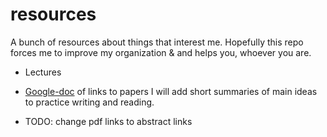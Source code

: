 # resources
A bunch of resources about things that interest me.
Hopefully this repo forces me to improve my organization & and helps you, whoever you are.











* Lectures


* [Google-doc](https://docs.google.com/spreadsheets/d/1QNFE6jTxma--rYigWdTDNqQopMSDZUafpqTLHo_7Ci8/edit?usp=sharing) of links to papers I will add short summaries of main ideas to practice writing and reading.

* TODO: change pdf links to abstract links
